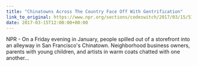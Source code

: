 ```yaml
---
title: "Chinatowns Across The Country Face Off With Gentrification"
link_to_original: https://www.npr.org/sections/codeswitch/2017/03/15/515792846/chinatowns-across-the-country-face-off-with-gentrification  
date: 2017-03-15T12:00:00+00:00
---
```

  
NPR - On a Friday evening in January, people spilled out of a storefront into an alleyway in San Francisco's Chinatown. Neighborhood business owners, parents with young children, and artists in warm coats chatted with one another...  


